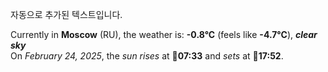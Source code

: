 
자동으로 추가된 텍스트입니다.

<!--START_SECTION:weather:moscow-->
Currently in **Moscow** (RU), the weather is: **-0.8°C** (feels like **-4.7°C**), ***clear sky***<br/>
On *February 24, 2025*, the *sun rises* at 🌅**07:33** and *sets* at 🌇**17:52**.
<!--END_SECTION:weather-->
